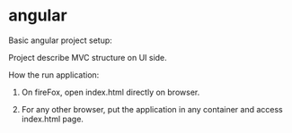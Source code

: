 # angular
Basic angular project setup:

Project describe MVC structure on UI side.

How the run application:

  1. On fireFox, open index.html directly on browser.

  2. For any other browser, put the application in any container and access index.html page.
